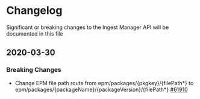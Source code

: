 # Changelog
Significant or breaking changes to the Ingest Manager API will be documented in this file

## 2020-03-30

### Breaking Changes
* Change EPM file path route from epm/packages/{pkgkey}/{filePath*} to epm/packages/{packageName}/{packageVersion}/{filePath*} [#61910](https://github.com/elastic/kibana/pull/61910)